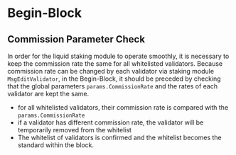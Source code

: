 <!-- order: 5 -->

# Begin-Block

## Commission Parameter Check

In order for the liquid staking module to operate smoothly, it is necessary to keep the commission rate the same for all whitelisted validators. Because commission rate can be changed by each validator via staking module `MsgEditValidator`, in the Begin-Block, it should be preceded by checking that the global parameters `params.CommissionRate` and the rates of each validator are kept the same.

- for all whitelisted validators, their commission rate is compared with the `params.CommissionRate`
- if a validator has different commission rate, the validator will be temporarily removed from the whitelist
- The whitelist of validators is confirmed and the whitelist becomes the standard within the block.
